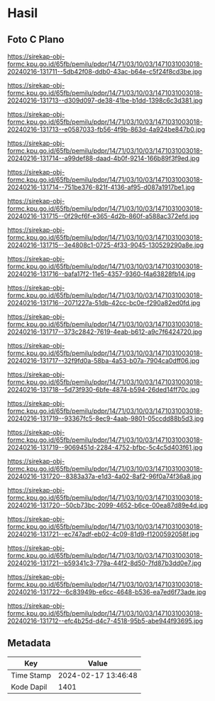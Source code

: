 # Hasil

## Foto C Plano

https://sirekap-obj-formc.kpu.go.id/65fb/pemilu/pdpr/14/71/03/10/03/1471031003018-20240216-131711--5db42f08-ddb0-43ac-b64e-c5f24f8cd3be.jpg

https://sirekap-obj-formc.kpu.go.id/65fb/pemilu/pdpr/14/71/03/10/03/1471031003018-20240216-131713--d309d097-de38-41be-b1dd-1398c6c3d381.jpg

https://sirekap-obj-formc.kpu.go.id/65fb/pemilu/pdpr/14/71/03/10/03/1471031003018-20240216-131713--e0587033-fb56-4f9b-863d-4a924be847b0.jpg

https://sirekap-obj-formc.kpu.go.id/65fb/pemilu/pdpr/14/71/03/10/03/1471031003018-20240216-131714--a99def88-daad-4b0f-9214-166b89f3f9ed.jpg

https://sirekap-obj-formc.kpu.go.id/65fb/pemilu/pdpr/14/71/03/10/03/1471031003018-20240216-131714--751be376-821f-4136-af95-d087a1917be1.jpg

https://sirekap-obj-formc.kpu.go.id/65fb/pemilu/pdpr/14/71/03/10/03/1471031003018-20240216-131715--0f29cf6f-e365-4d2b-860f-a588ac372efd.jpg

https://sirekap-obj-formc.kpu.go.id/65fb/pemilu/pdpr/14/71/03/10/03/1471031003018-20240216-131715--3e4808c1-0725-4f33-9045-130529290a8e.jpg

https://sirekap-obj-formc.kpu.go.id/65fb/pemilu/pdpr/14/71/03/10/03/1471031003018-20240216-131716--bafa17f2-11e5-4357-9360-f4a63828fb14.jpg

https://sirekap-obj-formc.kpu.go.id/65fb/pemilu/pdpr/14/71/03/10/03/1471031003018-20240216-131716--2071227a-51db-42cc-bc0e-f290a82ed0fd.jpg

https://sirekap-obj-formc.kpu.go.id/65fb/pemilu/pdpr/14/71/03/10/03/1471031003018-20240216-131717--373c2842-7619-4eab-b612-a9c7f6424720.jpg

https://sirekap-obj-formc.kpu.go.id/65fb/pemilu/pdpr/14/71/03/10/03/1471031003018-20240216-131717--32f9fd0a-58ba-4a53-b07a-7904ca0dff06.jpg

https://sirekap-obj-formc.kpu.go.id/65fb/pemilu/pdpr/14/71/03/10/03/1471031003018-20240216-131718--5d73f930-6bfe-4874-b594-26ded14ff70c.jpg

https://sirekap-obj-formc.kpu.go.id/65fb/pemilu/pdpr/14/71/03/10/03/1471031003018-20240216-131719--93367fc5-8ec9-4aab-9801-05ccdd88b5d3.jpg

https://sirekap-obj-formc.kpu.go.id/65fb/pemilu/pdpr/14/71/03/10/03/1471031003018-20240216-131719--9069451d-2284-4752-bfbc-5c4c5d403f61.jpg

https://sirekap-obj-formc.kpu.go.id/65fb/pemilu/pdpr/14/71/03/10/03/1471031003018-20240216-131720--8383a37a-e1d3-4a02-8af2-96f0a74f36a8.jpg

https://sirekap-obj-formc.kpu.go.id/65fb/pemilu/pdpr/14/71/03/10/03/1471031003018-20240216-131720--50cb73bc-2099-4652-b6ce-00ea87d89e4d.jpg

https://sirekap-obj-formc.kpu.go.id/65fb/pemilu/pdpr/14/71/03/10/03/1471031003018-20240216-131721--ec747adf-eb02-4c09-81d9-f1200592058f.jpg

https://sirekap-obj-formc.kpu.go.id/65fb/pemilu/pdpr/14/71/03/10/03/1471031003018-20240216-131721--b59341c3-779a-44f2-8d50-7fd87b3dd0e7.jpg

https://sirekap-obj-formc.kpu.go.id/65fb/pemilu/pdpr/14/71/03/10/03/1471031003018-20240216-131722--6c83949b-e6cc-4648-b536-ea7ed6f73ade.jpg

https://sirekap-obj-formc.kpu.go.id/65fb/pemilu/pdpr/14/71/03/10/03/1471031003018-20240216-131712--efc4b25d-d4c7-4518-95b5-abe944f93695.jpg


## Metadata

| Key        | Value               |
| ---------- | ------------------- |
| Time Stamp | 2024-02-17 13:46:48 |
| Kode Dapil | 1401                |



